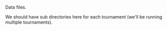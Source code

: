 Data files.

We should have sub directories here for each tournament (we'll be running
multiple tournaments).
